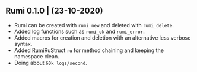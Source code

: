 


Rumi 0.1.0 | (23-10-2020)
-------------------------
  * Rumi can be created with `rumi_new` and deleted with `rumi_delete`.
  * Added log functions such as `rumi_ok` and `rumi_error`.
  * Added macros for creation and deletion with an alternative less verbose syntax.
  * Added RumiRuStruct `ru` for method chaining and keeping the namespace clean.
  * Doing about `60k logs/second`.


